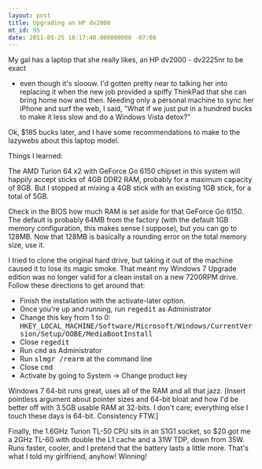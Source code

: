 ```yaml
---
layout: post
title: Upgrading an HP dv2000
mt_id: 95
date: 2011-05-25 18:17:40.000000000 -07:00
---
```

My gal has a laptop that she really likes, an HP dv2000 - dv2225nr to be exact
- even though it's slooow. I'd gotten pretty near to talking her into replacing
it when the new job provided a spiffy ThinkPad that she can bring home now and
then. Needing only a personal machine to sync her iPhone and surf the web, I
said, "What if we just put in a hundred bucks to make it less slow and do a
Windows Vista detox?"

Ok, $185 bucks later, and I have some recommendations to make to the lazywebs about this laptop model.

Things I learned:

The AMD Turion 64 x2 with GeForce Go 6150 chipset in this system will happily
accept sticks of 4GB DDR2 RAM, probably for a maximum capacity of 8GB. But I
stopped at mixing a 4GB stick with an existing 1GB stick, for a total of 5GB.

Check in the BIOS how much RAM is set aside for that GeForce Go 6150. The
default is probably 64MB from the factory (with the default 1GB memory
configuration, this makes sense I suppose), but you can go to 128MB. Now that
128MB is basically a rounding error on the total memory size, use it.

I tried to clone the original hard drive, but taking it out of the machine
caused it to lose its magic smoke. That meant my Windows 7 Upgrade edition was
no longer valid for a clean install on a new 7200RPM drive. Follow these
directions to get around that:

* Finish the installation with the activate-later option.
* Once you're up and running, run <tt>regedit</tt> as Administrator
* Change this key from 1 to 0:  
  <tt>HKEY_LOCAL_MACHINE/Software/Microsoft/Windows/CurrentVersion/Setup/OOBE/MediaBootInstall</tt>
* Close <tt>regedit</tt>
* Run <tt>cmd</tt> as Administrator
* Run <tt>slmgr /rearm</tt> at the command line
* Close <tt>cmd</tt>
* Activate by going to System -> Change product key

Windows 7 64-bit runs great, uses all of the RAM and all that jazz. \[Insert
pointless argument about pointer sizes and 64-bit bloat and how I'd be better
off with 3.5GB usable RAM at 32-bits. I don't care; everything else I touch
these days is 64-bit. Consistency FTW.\]

Finally, the 1.6GHz Turion TL-50 CPU sits in an S1G1 socket, so $20 got me a
2GHz TL-60 with double the L1 cache and a 31W TDP, down from 35W. Runs faster,
cooler, and I pretend that the battery lasts a little more. That's what I told
my girlfriend, anyhow! Winning!
